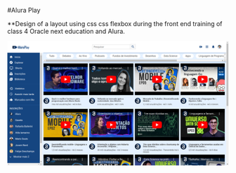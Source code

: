 #Alura Play

**Design of a layout using css css flexbox during the front end training of class 4 Oracle next education and Alura.

![](./img/print/screen.png)

